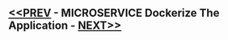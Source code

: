## [<<PREV](Part_08_Spring_Boot_Microservices_Event_Driven_Architecture_Using_Kafka.md) - MICROSERVICE Dockerize The Application - [NEXT>>](Part_10_Spring_Boot_Microservices_Monitoring_Using_Prometheus_And_Grafana.md)



